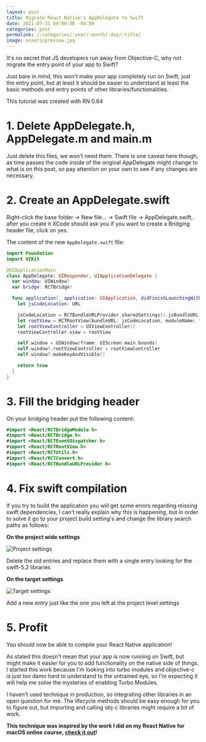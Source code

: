```yaml
---
layout: post
title: Migrate React Native's AppDelegate to Swift
date: 2021-07-31 09:00:00 -04:00
categories: post
permalink: /:categories/:year/:month/:day/:title/
image: assets/preview.jpg
---
```


It's no secret that JS developers run away from Objective-C, why not migrate the entry point of your app to Swift?

Just bare in mind, this won't make your app completely run on Swift, just the entry point, but at least it should be easier to understand at least the basic methods and entry points of other libraries/functionalities.

This tutorial was created with RN 0.64

# 1. Delete AppDelegate.h, AppDelegate.m and main.m

Just delete this files, we won't need them. There is one caveat here though, as time passes the code inside of the original AppDelegate might change to what is on this post, so pay attention on your own to see if any changes are necessary.

# 2. Create an AppDelegate.swift

Right-click the base folder -> New file... -> Swift file -> AppDelegate.swift, after you create it XCode should ask you if you want to create a Bridging header file, click on yes.

The content of the new `AppDelegate.swift` file:

```swift
import Foundation
import UIKit

@UIApplicationMain
class AppDelegate: UIResponder, UIApplicationDelegate {
  var window: UIWindow?
  var bridge: RCTBridge!

  func application(_ application: UIApplication, didFinishLaunchingWithOptions launchOptions: [UIApplication.LaunchOptionsKey: Any]?) -> Bool {
    let jsCodeLocation: URL

    jsCodeLocation = RCTBundleURLProvider.sharedSettings().jsBundleURL(forBundleRoot: "index", fallbackResource:nil)
    let rootView = RCTRootView(bundleURL: jsCodeLocation, moduleName: "YOUR_PROJECT_NAME", initialProperties: nil, launchOptions: launchOptions)
    let rootViewController = UIViewController()
    rootViewController.view = rootView

    self.window = UIWindow(frame: UIScreen.main.bounds)
    self.window?.rootViewController = rootViewController
    self.window?.makeKeyAndVisible()

    return true
  }
}
```

# 3. Fill the bridging header

On your bridging header put the following content:

```swift
#import <React/RCTBridgeModule.h>
#import <React/RCTBridge.h>
#import <React/RCTEventDispatcher.h>
#import <React/RCTRootView.h>
#import <React/RCTUtils.h>
#import <React/RCTConvert.h>
#import <React/RCTBundleURLProvider.h>
```

# 4. Fix swift compilation

If you try to build the application you will get some errors regarding missing swift dependencies, I can't really explain why this is happening, but in order to solve it go to your project build setting's and change the library search paths as follows:

**On the project wide settings**

![Project settings]({{site.url}}/assets/swift_project_settings.jpg "Project settings")

Delete the old entries and replace them with a single entry looking for the swift-5.2 libraries

**On the target settings**

![Target settings]({{site.url}}/assets/swift_target_settings.jpg "Target settings")

Add a new entry just like the one you left at the project level settings

# 5. Profit

You should now be able to compile your React Native application!

As stated this doesn't mean that your app is now running on Swift, but might make it easier for you to add functionality on the native side of things. I started this work because I'm looking into turbo modules and objective-c is just too damn hard to understand to the untrained eye, so I'm expecting it will help me solve the mysteries of enabling Turbo Modules.

I haven't used technique in production, so integrating other libraries in an open question for me. The lifecycle methods should be easy enough for you to figure out, but importing and calling obj-c libraries might require a bit of work.

**This technique was inspired by the work I did on my React Native for macOS online course, [check it out](https://www.newline.co/courses/building-react-native-apps-for-mac)!**
